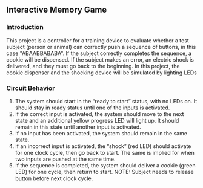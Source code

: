 ## Interactive Memory Game

### Introduction
This project is a controller for a training device to evaluate whether a test subject (person or animal) can correctly push a sequence of buttons, in this case "ABAABBABABA". If the subject correctly completes the sequence, a cookie will be dispensed. If the subject makes an error, an electric shock is delivered, and they must go back to the beginning. In this project, the cookie dispenser and the shocking device will be simulated by lighting LEDs

### Circuit Behavior
1. The system should start in the “ready to start” status, with no LEDs on. It should stay in ready status until one of the inputs is activated.
2. If the correct input is activated, the system should move to the next state and an additional yellow progress LED will light up. It should remain in this state until another input is activated.
3. If no input has been activated, the system should remain in the same state.
4. If an incorrect input is activated, the “shock” (red LED) should activate for one clock cycle, then go back to start. The same is implied for when two inputs are pushed at the same time.
5. If the sequence is completed, the system should deliver a cookie (green LED) for one cycle, then return to start. NOTE: Subject needs to release button before next clock cycle.
